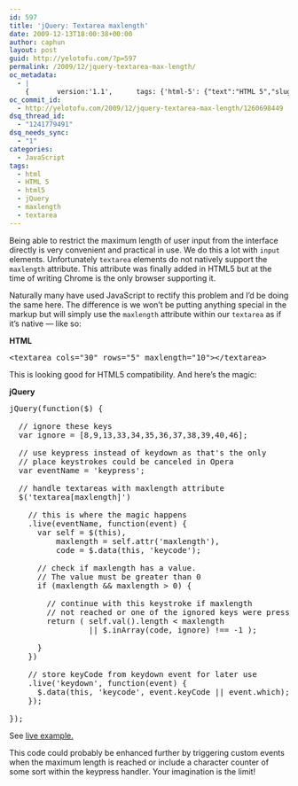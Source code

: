 ```yaml
---
id: 597
title: 'jQuery: Textarea maxlength'
date: 2009-12-13T18:00:38+00:00
author: caphun
layout: post
guid: http://yelotofu.com/?p=597
permalink: /2009/12/jquery-textarea-max-length/
oc_metadata:
  - |
    {		version:'1.1',		tags: {'html-5': {"text":"HTML 5","slug":"html-5","source":{"_className":"SocialTag","url":"http://d.opencalais.com/dochash-1/20d3d936-f5a3-3a25-9cd8-ad052848c608/SocialTag/5","subjectURL":null,"type":{"_className":"ArtifactType","url":"http://s.opencalais.com/1/type/tag/SocialTag","name":"SocialTag"},"name":"HTML 5","makeMeATag":true,"importance":1,"normalizedRelevance":1},"bucketName":"current","bucketPlacement":"auto","_className":"Tag"}, 'textarea': {"text":"textarea","slug":"textarea","source":null,"bucketName":"current","bucketPlacement":"auto","_className":"Tag"}, 'maxlength': {"text":"maxlength","slug":"maxlength","source":null,"bucketName":"current","bucketPlacement":"auto","_className":"Tag"}, 'html5': {"text":"html5","slug":"html5","source":null,"bucketName":"current","bucketPlacement":"auto","_className":"Tag"}, 'html': {"text":"html","slug":"html","source":null,"bucketName":"current","bucketPlacement":"auto","_className":"Tag"}, 'jquery': {"text":"jquery","slug":"jquery","source":null,"bucketName":"current","bucketPlacement":"auto","_className":"Tag"}}	}
oc_commit_id:
  - http://yelotofu.com/2009/12/jquery-textarea-max-length/1260698449
dsq_thread_id:
  - "1241779491"
dsq_needs_sync:
  - "1"
categories:
  - JavaScript
tags:
  - html
  - HTML 5
  - html5
  - jQuery
  - maxlength
  - textarea
---
```

Being able to restrict the maximum length of user input from the interface directly is very convenient and practical in use. We do this a lot with `input` elements. Unfortunately `textarea` elements do not natively support the `maxlength` attribute. This attribute was finally added in HTML5 but at the time of writing Chrome is the only browser supporting it.

Naturally many have used JavaScript to rectify this problem and I&#8217;d be doing the same here. The difference is we won&#8217;t be putting anything special in the markup but will simply use the `maxlength` attribute within our `textarea` as if it&#8217;s native &mdash; like so:

**HTML**

<pre language="html">&lt;textarea cols="30" rows="5" maxlength="10"&gt;&lt;/textarea&gt;
</pre>

This is looking good for HTML5 compatibility. And here&#8217;s the magic:

**jQuery** 

<pre language="javascript">jQuery(function($) {

  // ignore these keys
  var ignore = [8,9,13,33,34,35,36,37,38,39,40,46];

  // use keypress instead of keydown as that's the only 
  // place keystrokes could be canceled in Opera
  var eventName = 'keypress';

  // handle textareas with maxlength attribute
  $('textarea[maxlength]')

    // this is where the magic happens
    .live(eventName, function(event) {
      var self = $(this),
          maxlength = self.attr('maxlength'),
          code = $.data(this, 'keycode');

      // check if maxlength has a value.
      // The value must be greater than 0
      if (maxlength && maxlength &gt; 0) {

        // continue with this keystroke if maxlength
        // not reached or one of the ignored keys were pressed.
        return ( self.val().length &lt; maxlength
                 || $.inArray(code, ignore) !== -1 );

      }
    })

    // store keyCode from keydown event for later use
    .live('keydown', function(event) {
      $.data(this, 'keycode', event.keyCode || event.which);
    });

});
</pre>

See [live example.](http://yelotofu.com/labs/jquery/snippets/textarea/index.html)

This code could probably be enhanced further by triggering custom events when the maximum length is reached or include a character counter of some sort within the keypress handler. Your imagination is the limit!